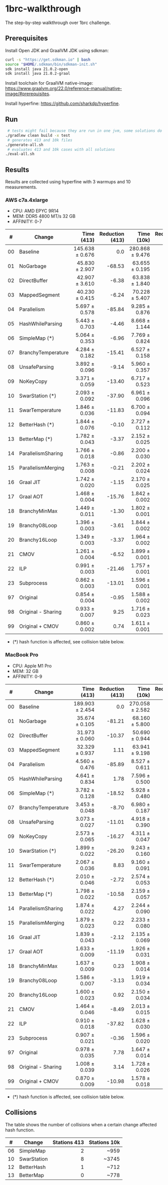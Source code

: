 # 1brc-walkthrough
The step-by-step walkthrough over 1brc challenge.

## Prerequisites
Install Open JDK and GraalVM JDK using sdkman:
``` bash
curl -s "https://get.sdkman.io" | bash
source "$HOME/.sdkman/bin/sdkman-init.sh"
sdk install java 21.0.2-open
sdk install java 21.0.2-graal
```

Install toolchain for GraalVM native-image: https://www.graalvm.org/22.0/reference-manual/native-image/#prerequisites.

Install hyperfine: https://github.com/sharkdp/hyperfine.

## Run
```bash
 # tests might fail because they are run in one jvm, some solutions do not cleanup resources
./gradlew clean build -x test
 # generates 413 and 10k files
./generate-all.sh
 # evaluates 413 and 10k cases with all solutions
./eval-all.sh 
```

## Results
Results are collected using hyperfine with 3 warmups and 10 measurements. 

### AWS c7a.4xlarge
* CPU: AMD EPYC 9R14
* MEM: DDR5 4800 MT/s 32 GB
* AFFINITY: 0-7
  
| #  | Change             |      Time (413) | Reduction (413) |      Time (10k) | Reduction (10k) |
|----|--------------------|----------------:|----------------:|----------------:|----------------:|
| 00 | Baseline           | 145.638 ± 0.676 |             0.0 | 280.868 ± 9.476 |             0.0 | 
| 01 | NoGarbage          |  45.830 ± 2.907 |          -68.53 |  63.655 ± 0.195 |          -77.34 |
| 02 | DirectBuffer       |  42.907 ± 3.610 |           -6.38 |  63.838 ± 1.840 |            0.29 |
| 03 | MappedSegment      |  40.230 ± 0.415 |           -6.24 |  70.228 ± 5.407 |           10.01 |
| 04 | Parallelism        |   5.697 ± 0.578 |          -85.84 |   9.285 ± 0.876 |          -86.78 |
| 05 | HashWhileParsing   |   5.443 ± 0.703 |           -4.46 |   8.668 ± 1.144 |           -6.65 |
| 06 | SimpleMap (*)      |   5.064 ± 0.353 |           -6.96 |   7.769 ± 0.824 |          -10.37 |
| 07 | BranchyTemperature |   4.284 ± 0.182 |          -15.41 |   6.527 ± 0.158 |          -15.98 |
| 08 | UnsafeParsing      |   3.892 ± 0.096 |           -9.14 |   5.960 ± 0.357 |           -8.70 |
| 09 | NoKeyCopy          |   3.371 ± 0.059 |          -13.40 |   6.717 ± 0.523 |           12.70 |
| 10 | SwarStation (*)    |   2.093 ± 0.092 |          -37.90 |   6.961 ± 0.096 |            3.64 |
| 11 | SwarTemperature    |   1.846 ± 0.036 |          -11.83 |   6.700 ± 0.094 |           -3.75 |
| 12 | BetterHash (*)     |   1.844 ± 0.076 |           -0.10 |   2.727 ± 0.112 |          -59.30 |
| 13 | BetterMap (*)      |   1.782 ± 0.043 |           -3.37 |   2.152 ± 0.025 |          -21.11 |
| 14 | ParallelismSharing |   1.766 ± 0.018 |           -0.86 |   2.200 ± 0.030 |            2.27 |
| 15 | ParallelismMerging |   1.763 ± 0.008 |           -0.21 |   2.202 ± 0.024 |            0.09 |
| 16 | Graal JIT          |   1.742 ± 0.020 |           -1.15 |   2.170 ± 0.025 |           -1.49 |
| 17 | Graal AOT          |   1.468 ± 0.004 |          -15.76 |   1.842 ± 0.002 |          -15.08 |
| 18 | BranchyMinMax      |   1.449 ± 0.011 |           -1.30 |   1.802 ± 0.001 |           -2.20 |
| 19 | Branchy08Loop      |   1.396 ± 0.003 |           -3.61 |   1.844 ± 0.002 |            2.37 |
| 20 | Branchy16Loop      |   1.349 ± 0.003 |           -3.37 |   1.964 ± 0.002 |            6.49 |
| 21 | CMOV               |   1.261 ± 0.004 |           -6.52 |   1.899 ± 0.001 |           -3.34 |
| 22 | ILP                |   0.991 ± 0.003 |          -21.46 |   1.757 ± 0.001 |           -7.46 |
| 23 | Subprocess         |   0.862 ± 0.003 |          -13.01 |   1.596 ± 0.001 |           -9.14 |
| 97 | Original           |   0.854 ± 0.004 |           -0.95 |   1.588 ± 0.002 |           -0.53 |
| 98 | Original - Sharing |   0.933 ± 0.007 |            9.25 |   1.716 ± 0.023 |            8.03 |
| 99 | Original + CMOV    |   0.860 ± 0.002 |            0.74 |   1.611 ± 0.001 |            1.43 |

* (*) hash function is affected, see collision table below.

### MacBook Pro
* CPU: Apple M1 Pro
* MEM: 32 GB
* AFFINITY: 0-9

| #  | Change             |      Time (413) | Reduction (413) |      Time (10k) | Reduction (10k) |
|----|--------------------|----------------:|----------------:|----------------:|----------------:|
| 00 | Baseline           | 189.903 ± 2.454 |             0.0 | 270.058 ± 2.582 |             0.0 |
| 01 | NoGarbage          |  35.674 ± 0.105 |          -81.21 |  68.160 ± 5.800 |          -74.76 |
| 02 | DirectBuffer       |  31.973 ± 0.060 |          -10.37 |  50.690 ± 0.944 |          -25.63 |
| 03 | MappedSegment      |  32.329 ± 0.937 |            1.11 |  63.941 ± 9.198 |           26.14 |
| 04 | Parallelism        |   4.560 ± 0.476 |          -85.89 |   8.527 ± 0.611 |          -86.66 |
| 05 | HashWhileParsing   |   4.641 ± 0.834 |            1.78 |   7.596 ± 0.500 |          -10.93 |
| 06 | SimpleMap (*)      |   3.782 ± 0.128 |          -18.52 |   5.928 ± 0.480 |          -21.95 |
| 07 | BranchyTemperature |   3.453 ± 0.048 |           -8.70 |   6.980 ± 0.187 |           17.73 |
| 08 | UnsafeParsing      |   3.073 ± 0.027 |          -11.01 |   4.918 ± 0.390 |          -29.53 |
| 09 | NoKeyCopy          |   2.573 ± 0.065 |          -16.27 |   4.311 ± 0.047 |          -12.36 |
| 10 | SwarStation (*)    |   1.899 ± 0.022 |          -26.20 |   9.243 ± 0.160 |          114.42 |
| 11 | SwarTemperature    |   2.067 ± 0.036 |            8.83 |   9.160 ± 0.091 |           -0.90 |
| 12 | BetterHash (*)     |   2.010 ± 0.046 |           -2.72 |   2.574 ± 0.053 |          -71.90 |
| 13 | BetterMap (*)      |   1.798 ± 0.022 |          -10.58 |   2.159 ± 0.057 |          -16.11 |
| 14 | ParallelismSharing |   1.874 ± 0.022 |            4.27 |   2.244 ± 0.090 |            3.92 |
| 15 | ParallelismMerging |   1.879 ± 0.023 |            0.22 |   2.233 ± 0.080 |           -0.52 |
| 16 | Graal JIT          |   1.839 ± 0.043 |           -2.12 |   2.135 ± 0.069 |           -4.37 |
| 17 | Graal AOT          |   1.633 ± 0.009 |          -11.19 |   1.926 ± 0.031 |           -9.77 |
| 18 | BranchyMinMax      |   1.637 ± 0.009 |            0.23 |   1.908 ± 0.014 |           -0.96 |
| 19 | Branchy08Loop      |   1.586 ± 0.007 |           -3.13 |   1.919 ± 0.034 |            0.60 |
| 20 | Branchy16Loop      |   1.600 ± 0.023 |            0.92 |   2.150 ± 0.034 |           12.02 |
| 21 | CMOV               |   1.464 ± 0.046 |           -8.49 |   2.013 ± 0.015 |           -6.36 |
| 22 | ILP                |   0.910 ± 0.018 |          -37.82 |   1.628 ± 0.030 |          -19.14 |
| 23 | Subprocess         |   0.907 ± 0.021 |           -0.36 |   1.596 ± 0.020 |           -1.96 |
| 97 | Original           |   0.978 ± 0.035 |            7.78 |   1.647 ± 0.014 |            3.22 |
| 98 | Original - Sharing |   1.008 ± 0.039 |            3.14 |   1.728 ± 0.026 |            4.87 |
| 99 | Original + CMOV    |   0.870 ± 0.009 |          -10.98 |   1.578 ± 0.018 |           -4.21 |

* (*) hash function is affected, see collision table below.

## Collisions
The table shows the number of collisions when a certain change affected hash function.

| #  | Change      | Stations 413 | Stations 10k |
|----|-------------|-------------:|-------------:|
| 06 | SimpleMap   |            2 |         ~959 | 
| 10 | SwarStation |            8 |        ~3745 | 
| 12 | BetterHash  |            1 |         ~712 |  
| 13 | BetterMap   |            0 |         ~778 |
